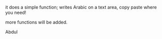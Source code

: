 it does a simple function; writes Arabic on a text area, copy paste where you need!

more functions will be added.

Abdul
